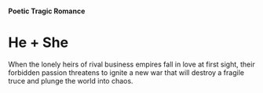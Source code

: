 #### Poetic Tragic Romance

# He + She

When the lonely heirs of rival business empires fall in love at first sight, their forbidden passion threatens to ignite a new war that will destroy a fragile truce and plunge the world into chaos.